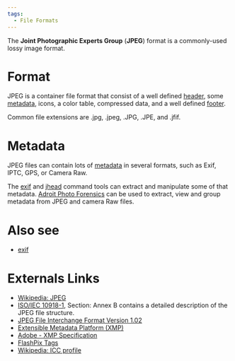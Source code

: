 ```yaml
---
tags:
  - File Formats
---
```

The **Joint Photographic Experts Group** (**JPEG**) format is a
commonly-used lossy image format.

# Format

JPEG is a container file format that consist of a well defined
[header](header.md), some [metadata](metadata.md),
icons, a color table, compressed data, and a well defined
[footer](footer.md).

Common file extensions are .jpg, .jpeg, .JPG, .JPE, and .jfif.

# Metadata

JPEG files can contain lots of [metadata](metadata.md) in several formats, such
as Exif, IPTC, GPS, or Camera Raw.

The [exif](exif.md) and [jhead](jhead.md) command tools can extract and
manipulate some of that metadata. [Adroit Photo Forensics](adroit_photo_forensics.md)
can be used to extract, view and group metadata from JPEG and camera Raw files.

# Also see

* [exif](exif.md)

# Externals Links

- [Wikipedia: JPEG](https://en.wikipedia.org/wiki/JPEG)
- [ISO/IEC 10918-1](https://www.w3.org/Graphics/JPEG/itu-t81.pdf),
  Section: Annex B contains a detailed description of the JPEG file
  structure.
- [JPEG File Interchange Format Version 1.02](https://www.w3.org/Graphics/JPEG/jfif3.pdf)
- [Extensible Metadata Platform (XMP)](https://www.adobe.com/products/xmp.html)
- [Adobe - XMP Specification](http://partners.adobe.com/public/developer/en/xmp/sdk/XMPspecification.pdf)
- [FlashPix Tags](https://exiftool.org/TagNames/FlashPix.html)
- [Wikipedia: ICC profile](https://en.wikipedia.org/wiki/ICC_profile)
